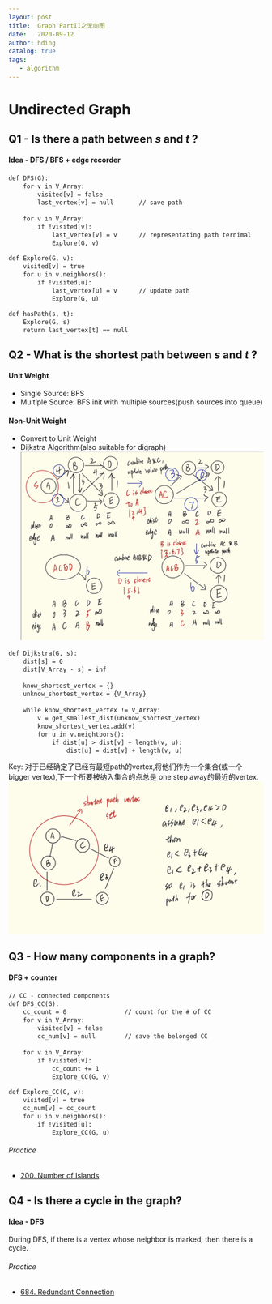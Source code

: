 ```yaml
---
layout: post
title:  Graph PartII之无向图
date:   2020-09-12
author: hding
catalog: true
tags:
   - algorithm
---
```

# Undirected Graph

## Q1 - Is there a path between *s* and *t* ?
#### Idea - DFS / BFS + edge recorder
```
def DFS(G):
	for v in V_Array:
		visited[v] = false			
		last_vertex[v] = null		// save path

	for v in V_Array:
		if !visited[v]:
			last_vertex[v] = v      // representating path ternimal
			Explore(G, v)
```
```
def Explore(G, v):
	visited[v] = true
	for u in v.neighbors():
		if !visited[u]:
			last_vertex[u] = v   	// update path
			Explore(G, u)
```
```
def hasPath(s, t):
	Explore(G, s)
	return last_vertex[t] == null
```



## Q2 - What is the shortest path between *s* and *t* ?
#### Unit Weight
 - Single Source: BFS
 - Multiple Source: BFS init with multiple sources(push sources into queue)

#### Non-Unit Weight
 - Convert to Unit Weight
 - Dijkstra Algorithm(also suitable for digraph)
 	![Dijkstra Demo](/img/Algorithm/DijkstraDemo.jpeg)  

```
def Dijkstra(G, s):
 	dist[s] = 0
 	dist[V_Array - s] = inf

 	know_shortest_vertex = {}
 	unknow_shortest_vertex = {V_Array}

 	while know_shortest_vertex != V_Array:
 		v = get_smallest_dist(unknow_shortest_vertex)
 		know_shortest_vertex.add(v)
 		for u in v.neightbors():
 			if dist[u] > dist[v] + length(v, u):
 				dist[u] = dist[v] + length(v, u)
```

Key: 对于已经确定了已经有最短path的vertex,将他们作为一个集合(或一个bigger vertex),下一个所要被纳入集合的点总是 one step away的最近的vertex.
![Dijkstra Key](/img/Algorithm/DijkstraKey.jpg)


## Q3 - How many components in a graph?
#### DFS + counter
```
// CC - connected components
def DFS_CC(G): 
	cc_count = 0				// count for the # of CC
	for v in V_Array:
		visited[v] = false
		cc_num[v] = null		// save the belonged CC

	for v in V_Array:
		if !visited[v]:
			cc_count += 1
			Explore_CC(G, v)
```
```
def Explore_CC(G, v):
	visited[v] = true
	cc_num[v] = cc_count
	for u in v.neighbors():
		if !visited[u]:
			Explore_CC(G, u)
```
###### Practice
- [200. Number of Islands](https://leetcode.com/problems/number-of-islands/)



## Q4 - Is there a cycle in the graph?
#### Idea - DFS
During DFS, if there is a vertex whose neighbor is marked, then there is a cycle.
###### Practice
- [684. Redundant Connection](https://leetcode.com/problems/redundant-connection/)